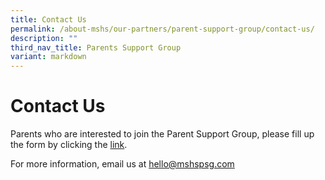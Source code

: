 ```yaml
---
title: Contact Us
permalink: /about-mshs/our-partners/parent-support-group/contact-us/
description: ""
third_nav_title: Parents Support Group
variant: markdown
---
```

# Contact Us

Parents who are interested to join the Parent Support Group, please fill up the form by clicking the&nbsp;[link](http://mshspsg.com).  
  
For more information, email us at [hello@mshspsg.com](hello@mshspsg.com)